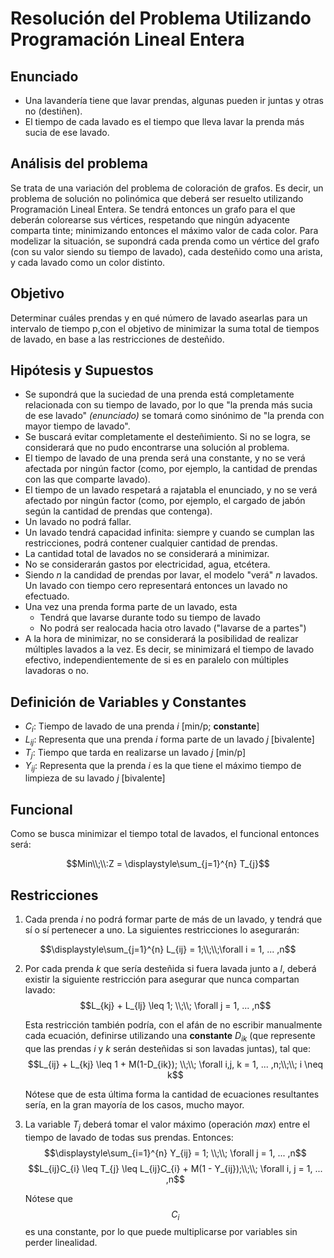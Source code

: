 # Resolución del Problema Utilizando Programación Lineal Entera
## Enunciado
 - Una lavandería tiene que lavar prendas, algunas pueden ir juntas y otras no (destiñen).
 - El tiempo de cada lavado es el tiempo que lleva lavar la prenda más sucia de ese lavado.

## Análisis del problema
Se trata de una variación del problema de coloración de grafos. Es decir, un problema de solución no polinómica que deberá ser resuelto utilizando Programación Lineal Entera.
Se tendrá entonces un grafo para el que deberán colorearse sus vértices, respetando que ningún adyacente comparta tinte; minimizando entonces el máximo valor de cada color.
Para modelizar la situación, se supondrá cada prenda como un vértice del grafo (con su valor siendo su tiempo de lavado), cada desteñido como una arista, y cada lavado como un color distinto.

## Objetivo
Determinar cuáles prendas y en qué número de lavado asearlas para un intervalo de tiempo p,con el objetivo de minimizar la suma total de tiempos de lavado, en base a las restricciones de desteñido.
## Hipótesis y Supuestos
 - Se supondrá que la suciedad de una prenda está completamente relacionada con su tiempo de lavado, por lo que "la prenda más sucia de ese lavado" _(enunciado)_ se tomará como sinónimo de "la prenda con mayor tiempo de lavado".
 - Se buscará evitar completamente el desteñimiento. Si no se logra, se considerará que no pudo encontrarse una solución al problema.
 - El tiempo de lavado de una prenda será una constante, y no se verá afectada por ningún factor (como, por ejemplo, la cantidad de prendas con las que comparte lavado).
 - El tiempo de un lavado respetará a rajatabla el enunciado, y no se verá afectado por ningún factor (como, por ejemplo, el cargado de jabón según la cantidad de prendas que contenga). 
 - Un lavado no podrá fallar.
 - Un lavado tendrá capacidad infinita: siempre y cuando se cumplan las restricciones, podrá contener cualquier cantidad de prendas.
 - La cantidad total de lavados no se considerará a minimizar.
 - No se considerarán gastos por electricidad, agua, etcétera.
 - Siendo $n$ la candidad de prendas por lavar, el modelo "verá" $n$ lavados. Un lavado con tiempo cero representará entonces un lavado no efectuado.
 - Una vez una prenda forma parte de un lavado, esta
    - Tendrá que lavarse durante todo su tiempo de lavado 
    - No podrá ser realocada hacia otro lavado ("lavarse de a partes")
 - A la hora de minimizar, no se considerará la posibilidad de realizar múltiples lavados a la vez. Es decir, se minimizará el tiempo de lavado efectivo, independientemente de si es en paralelo con múltiples lavadoras o no.

## Definición de Variables y Constantes
 - $C_{i}$: Tiempo de lavado de una prenda $i$ [min/p; **constante**]
 - $L_{ij}$: Representa que una prenda $i$ forma parte de un lavado $j$ [bivalente]
 - $T_{j}$: Tiempo que tarda en realizarse un lavado $j$ [min/p]
 - $Y_{ij}$: Representa que la prenda $i$ es la que tiene el máximo tiempo de limpieza de su lavado $j$ [bivalente]

## Funcional
Como se busca minimizar el tiempo total de lavados, el funcional entonces será:

$$Min\\;\\:Z = \displaystyle\sum_{j=1}^{n} T_{j}$$



## Restricciones

1) Cada prenda $i$ no podrá formar parte de más de un lavado, y tendrá que sí o sí pertenecer a uno. La siguientes restricciones lo asegurarán:

$$\displaystyle\sum_{j=1}^{n} L_{ij} = 1;\\;\\;\forall i = 1, ... ,n$$

2) Por cada prenda $k$ que sería desteñida si fuera lavada junto a $l$, deberá existir la siguiente restricción para asegurar que nunca compartan lavado:
    $$L_{kj} + L_{lj} \leq 1; \\;\\; \forall j = 1, ... ,n$$
    
    Esta restricción también podría, con el afán de no escribir manualmente cada ecuación, definirse utilizando una **constante** $D_{ik}$ (que represente que las prendas $i$ y $k$ serán desteñidas si son lavadas juntas), tal que:
    $$L_{ij} + L_{kj} \leq 1 + M(1-D_{ik}); \\;\\; \forall i,j, k = 1, ... ,n;\\;\\; i \neq k$$
    
    Nótese que de esta última forma la cantidad de ecuaciones resultantes sería, en la gran mayoría de los casos, mucho mayor.
    
3) La variable $T_{j}$ deberá tomar el valor máximo (operación $max$) entre el tiempo de lavado de todas sus prendas. Entonces:
    $$\displaystyle\sum_{i=1}^{n} Y_{ij} = 1; \\;\\; \forall j = 1, ... ,n$$
    $$L_{ij}C_{i} \leq T_{j} \leq L_{ij}C_{i} + M(1 - Y_{ij});\\;\\; \forall i, j = 1, ... ,n$$
    
    Nótese que $$C_{i}$$ es una constante, por lo que puede multiplicarse por variables sin perder linealidad.
